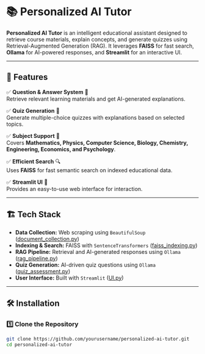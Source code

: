 # 📚 Personalized AI Tutor

**Personalized AI Tutor** is an intelligent educational assistant designed to retrieve course materials, explain concepts, and generate quizzes using Retrieval-Augmented Generation (RAG). It leverages **FAISS** for fast search, **Ollama** for AI-powered responses, and **Streamlit** for an interactive UI.

---

## 🚀 Features

✅ **Question & Answer System** 📖  
Retrieve relevant learning materials and get AI-generated explanations.

✅ **Quiz Generation** 🎯  
Generate multiple-choice quizzes with explanations based on selected topics.

✅ **Subject Support** 🏫  
Covers **Mathematics, Physics, Computer Science, Biology, Chemistry, Engineering, Economics, and Psychology**.

✅ **Efficient Search** 🔍  
Uses **FAISS** for fast semantic search on indexed educational data.

✅ **Streamlit UI** 🎨  
Provides an easy-to-use web interface for interaction.

---

## 🏗️ Tech Stack

- **Data Collection:** Web scraping using `BeautifulSoup` ([document_collection.py](document_collection.py))  
- **Indexing & Search:** FAISS with `SentenceTransformers` ([faiss_indexing.py](faiss_indexing.py))  
- **RAG Pipeline:** Retrieval and AI-generated responses using `Ollama` ([rag_pipeline.py](rag_pipeline.py))  
- **Quiz Generation:** AI-driven quiz questions using `Ollama` ([quiz_assessment.py](quiz_assessment.py))  
- **User Interface:** Built with `Streamlit` ([UI.py](UI.py))  

---

## 🛠 Installation

### 1️⃣ Clone the Repository
```bash
git clone https://github.com/yourusername/personalized-ai-tutor.git
cd personalized-ai-tutor
